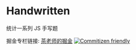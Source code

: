 # Handwritten

统计一系列 JS 手写题

掘金专栏链接: [茶老师的掘金](https://juejin.cn/column/7204653824611876923)
[![Commitizen friendly](https://img.shields.io/badge/commitizen-friendly-brightgreen.svg)](http://commitizen.github.io/cz-cli/)
